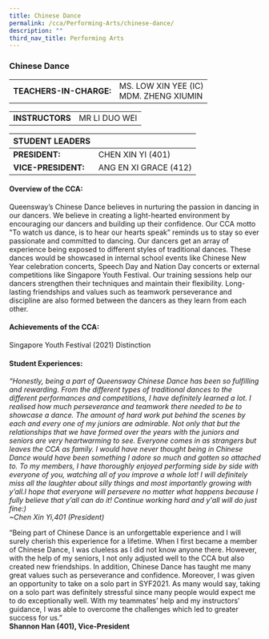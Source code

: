 ```yaml
---
title: Chinese Dance
permalink: /cca/Performing-Arts/chinese-dance/
description: ""
third_nav_title: Performing Arts
---
```

### Chinese Dance

|  	|  	|
|---	|---	|
| **TEACHERS-IN-CHARGE:** 	| MS. LOW XIN YEE (IC) <br> MDM. ZHENG XIUMIN 	|

|  	|  	|
|---	|---	|
| **INSTRUCTORS** 	| MR LI DUO WEI |

| STUDENT LEADERS 	|  	|
|---	|---	|
| **PRESIDENT:** 	| CHEN XIN YI (401)	|
| **VICE-PRESIDENT:** 	| ANG EN XI GRACE (412)	|


#### Overview of the CCA:

Queensway’s Chinese Dance believes in nurturing the passion in dancing in our dancers. We believe in creating a light-hearted environment by encouraging our dancers and building up their confidence. Our CCA motto "To watch us dance, is to hear our hearts speak” reminds us to stay so ever passionate and committed to dancing. Our dancers get an array of experience being exposed to different styles of traditional dances. These dances would be showcased in internal school events like Chinese New Year celebration concerts, Speech Day and Nation Day concerts or external competitions like Singapore Youth Festival. Our training sessions help our dancers strengthen their techniques and maintain their flexibility. Long-lasting friendships and values such as teamwork perseverance and discipline are also formed between the dancers as they learn from each other. 


#### Achievements of the CCA:

Singapore Youth Festival (2021) Distinction

  

#### Student Experiences:

*“Honestly, being a part of Queensway Chinese Dance has been so fulfilling and rewarding. From the different types of traditional dances to the different performances and competitions, I have definitely learned a lot. I realised how much perseverance and teamwork there needed to be to showcase a dance. The amount of hard work put behind the scenes by each and every one of my juniors are admirable. Not only that but the relationships that we have formed over the years with the juniors and seniors are very heartwarming to see. Everyone comes in as strangers but leaves the CCA as family. I would have never thought being in Chinese Dance would have been something I adore so much and gotten so attached to. To my members, I have thoroughly enjoyed performing side by side with everyone of you, watching all of you improve a whole lot! I will definitely miss all the laughter about silly things and most importantly growing with y’all.I hope that everyone will persevere no matter what happens because I fully believe that y’all can do it! Continue working hard and y'all will do just fine:)<br>
~Chen Xin Yi,401 (President)* 


“Being part of Chinese Dance is an unforgettable experience and I will surely cherish this experience for a lifetime. When I first became a member of Chinese Dance, I was clueless as I did not know anyone there. However, with the help of my seniors, I not only adjusted well to the CCA but also created new friendships. In addition, Chinese Dance has taught me many great values such as perseverance and confidence. Moreover, I was given an opportunity to take on a solo part in SYF2021. As many would say, taking on a solo part was definitely stressful since many people would expect me to do exceptionally well. With my teammates’ help and my instructors’ guidance, I was able to overcome the challenges which led to greater success for us.”
<br> **Shannon Han (401), Vice-President**